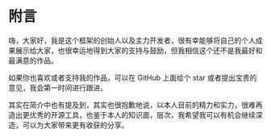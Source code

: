# 附言

嗨，大家好，我是这个框架的创始人以及主力开发者，很有幸能够将自己的个人成果展示给大家，也很幸运地得到大家的支持与鼓励，但我相信这个还不是我最好和最满意的作品。

如果你也喜欢或者支持我的作品，可以在 GitHub 上面给个 star 或者提出宝贵的意见，我会第一时间进行跟进。

其实在简介中也有提及到，其实也很抱歉地说，以本人目前的精力和实力，很难再造出更优秀的开源工具，也鉴于本人的知识面，层次，我希望我可以有机会继续深造，可以为大家带来更有收获的分享。